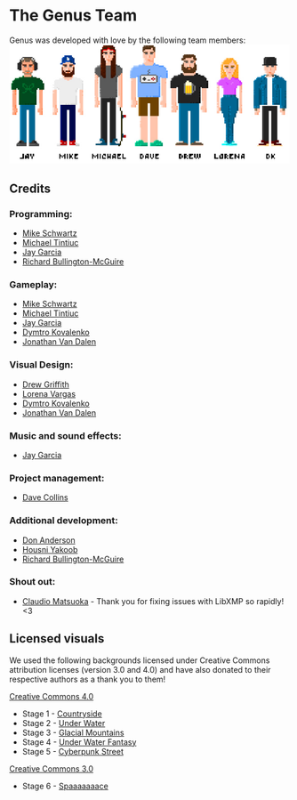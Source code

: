 # The Genus Team
Genus was developed with love by the following team members:
![the-team.jpg](./readme-images/the-team.jpg)


## Credits

### Programming:
- [Mike Schwartz](https://github.com/mschwartz)
- [Michael Tintiuc](https://github.com/michaeltintiuc) 
- [Jay Garcia](https://github.com/jaygarcia) 
- [Richard Bullington-McGuire](https://github.com/obscurerichard) 
 
### Gameplay:
- [Mike Schwartz](https://github.com/mschwartz)
- [Michael Tintiuc](https://github.com/michaeltintiuc)
- [Jay Garcia](https://github.com/jaygarcia)
- [Dymtro Kovalenko](https://dribbble.com/tasteofdalife)
- [Jonathan Van Dalen](https://dribbble.com/tasteofdalife)

### Visual Design:
- [Drew Griffith](https://dribbble.com/DrewGriffith)
- [Lorena Vargas](https://dribbble.com/olorenav)
- [Dymtro Kovalenko](https://dribbble.com/tasteofdalife)
- [Jonathan Van Dalen](https://dribbble.com/tasteofdalife)

### Music and sound effects:
- [Jay Garcia](https://github.com/jaygarcia)

### Project management:
- [Dave Collins](https://github.com/davecollins)

### Additional development:
- [Don Anderson](https://github.com/dranderson)
- [Housni Yakoob](https://github.com/housni)
- [Richard Bullington-McGuire](https://github.com/obscurerichard)

### Shout out:
- [Claudio Matsuoka](https://github.com/cmatsuoka) - Thank you for fixing issues with LibXMP so rapidly! <3 

## Licensed visuals
We used the following backgrounds licensed under Creative Commons attribution licenses (version 3.0 and 4.0) and have also donated to their respective authors as a thank you to them!

[Creative Commons 4.0](https://creativecommons.org/licenses/by/4.0/)
- Stage 1 - [Countryside](http://pixelgameart.org/web/portfolio/country-side-platfformer/)
- Stage 2 - [Under Water](http://pixelgameart.org/web/portfolio/underwater-diving)
- Stage 3 - [Glacial Mountains](https://vnitti.itch.io/glacial-mountains-parallax-background)
- Stage 4 - [Under Water Fantasy](http://pixelgameart.org/web/portfolio/underwater-fantasy-pixel-art-environment/)
- Stage 5 - [Cyberpunk Street](http://pixelgameart.org/web/portfolio/cyberpunk-street-environment/)

[Creative Commons 3.0](https://creativecommons.org/licenses/by/3.0/)
- Stage 6 - [Spaaaaaaace](https://opengameart.org/content/spaaaaaaace-scene)
